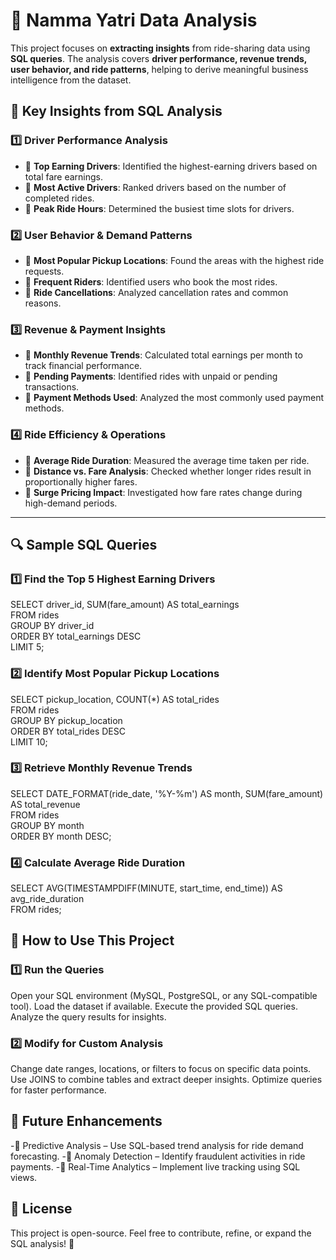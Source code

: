 
# 🚖 Namma Yatri Data Analysis  

This project focuses on **extracting insights** from ride-sharing data using **SQL queries**. The analysis covers **driver performance, revenue trends, user behavior, and ride patterns**, helping to derive meaningful business intelligence from the dataset.  

## 📌 Key Insights from SQL Analysis  

### **1️⃣ Driver Performance Analysis**  
- 🔹 **Top Earning Drivers**: Identified the highest-earning drivers based on total fare earnings.  
- 🔹 **Most Active Drivers**: Ranked drivers based on the number of completed rides.  
- 🔹 **Peak Ride Hours**: Determined the busiest time slots for drivers.  

### **2️⃣ User Behavior & Demand Patterns**  
- 🔹 **Most Popular Pickup Locations**: Found the areas with the highest ride requests.  
- 🔹 **Frequent Riders**: Identified users who book the most rides.  
- 🔹 **Ride Cancellations**: Analyzed cancellation rates and common reasons.  

### **3️⃣ Revenue & Payment Insights**  
- 🔹 **Monthly Revenue Trends**: Calculated total earnings per month to track financial performance.  
- 🔹 **Pending Payments**: Identified rides with unpaid or pending transactions.  
- 🔹 **Payment Methods Used**: Analyzed the most commonly used payment methods.  

### **4️⃣ Ride Efficiency & Operations**  
- 🔹 **Average Ride Duration**: Measured the average time taken per ride.  
- 🔹 **Distance vs. Fare Analysis**: Checked whether longer rides result in proportionally higher fares.  
- 🔹 **Surge Pricing Impact**: Investigated how fare rates change during high-demand periods.  

---

## 🔍 Sample SQL Queries  

### **1️⃣ Find the Top 5 Highest Earning Drivers**  

SELECT driver_id, SUM(fare_amount) AS total_earnings  
FROM rides  
GROUP BY driver_id  
ORDER BY total_earnings DESC  
LIMIT 5;
### **2️⃣ Identify Most Popular Pickup Locations**

SELECT pickup_location, COUNT(*) AS total_rides  
FROM rides  
GROUP BY pickup_location  
ORDER BY total_rides DESC  
LIMIT 10;
### **3️⃣ Retrieve Monthly Revenue Trends**

SELECT DATE_FORMAT(ride_date, '%Y-%m') AS month, SUM(fare_amount) AS total_revenue  
FROM rides  
GROUP BY month  
ORDER BY month DESC;
### **4️⃣ Calculate Average Ride Duration**

SELECT AVG(TIMESTAMPDIFF(MINUTE, start_time, end_time)) AS avg_ride_duration  
FROM rides;
## 🚀 How to Use This Project
### **1️⃣ Run the Queries**
Open your SQL environment (MySQL, PostgreSQL, or any SQL-compatible tool).
Load the dataset if available.
Execute the provided SQL queries.
Analyze the query results for insights.
### **2️⃣ Modify for Custom Analysis**
Change date ranges, locations, or filters to focus on specific data points.
Use JOINS to combine tables and extract deeper insights.
Optimize queries for faster performance.


## 🔮 Future Enhancements
-🔹 Predictive Analysis – Use SQL-based trend analysis for ride demand forecasting.
-🔹 Anomaly Detection – Identify fraudulent activities in ride payments.
-🔹 Real-Time Analytics – Implement live tracking using SQL views.

## 📜 License
This project is open-source. Feel free to contribute, refine, or expand the SQL analysis! 🚀




